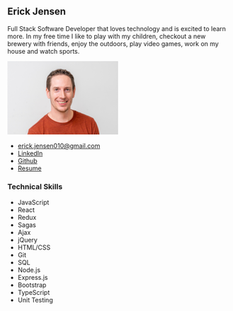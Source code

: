 ## Erick Jensen

Full Stack Software Developer that loves technology and is excited to learn more. In my free time I like to play with my children, checkout a new brewery with friends, enjoy the outdoors, play video games, work on my house and watch sports. 

<img src="/images/ErickJensen.jpg" width="250">

* <erick.jensen010@gmail.com>
* [LinkedIn](https://www.linkedin.com/in/erick-jensen-546069136)
* [Github](https://github.com/ErickDJensen)
* [Resume](https://docs.google.com/document/d/1wh4ZGgGvXGLOV-cEASPS-v7T9CFN9pz_nYzzNzAPjcM/edit?usp=sharing)

### Technical Skills
* JavaScript		
* React
* Redux
* Sagas
* Ajax
* jQuery
* HTML/CSS
* Git
* SQL
* Node.js
* Express.js
* Bootstrap
* TypeScript
* Unit Testing
